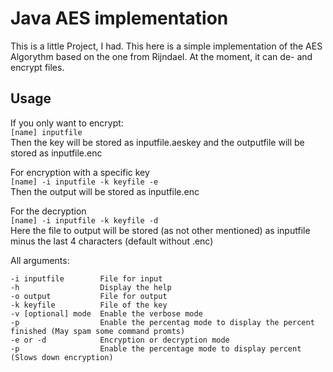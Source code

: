# Java AES implementation
This is a little Project, I had. 
This here is a simple implementation of the AES Algorythm based on the one from Rijndael. At the moment, it can de- and encrypt files.

## Usage
If you only want to encrypt:  
`[name] inputfile`  
Then the key will be stored as inputfile.aeskey and the outputfile will be stored as inputfile.enc  

For encryption with a specific key  
`[name] -i inputfile -k keyfile -e`  
Then the output will be stored as inputfile.enc

For the decryption  
`[name] -i inputfile -k keyfile -d`  
Here the file to output will be stored (as not other mentioned) as inputfile  minus the last 4 characters (default without .enc)

All arguments:  

    -i inputfile        File for input
    -h                  Display the help  
    -o output           File for output  
    -k keyfile          File of the key  
    -v [optional] mode  Enable the verbose mode  
    -p                  Enable the percentag mode to display the percent finished (May spam some command promts)  
    -e or -d            Encryption or decryption mode  
    -p                  Enable the percentage mode to display percent (Slows down encryption)
 
